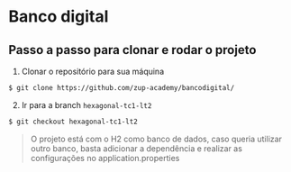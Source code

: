 # Banco digital

## Passo a passo para clonar e rodar o projeto

1. Clonar o repositório para sua máquina

```sh 
$ git clone https://github.com/zup-academy/bancodigital/
```

2. Ir para a branch `hexagonal-tc1-lt2`

```sh
$ git checkout hexagonal-tc1-lt2
```


> O projeto está com o H2 como banco de dados, caso queria utilizar outro banco, basta adicionar a dependência e realizar as configurações no application.properties

